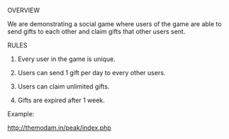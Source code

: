 OVERVIEW

We are demonstrating a social game where users of the game are able to send gifts to each other and claim gifts that other users sent.

RULES

1. Every user in the game is unique.

2. Users can send 1 gift per day to every other users.

3. Users can claim unlimited gifts.

4. Gifts are expired after 1 week.


Example:

http://themodam.in/peak/index.php
